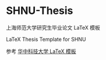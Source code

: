 # SHNU-Thesis

上海师范大学研究生毕业论文 LaTeX 模板 

LaTeX Thesis Template for SHNU

参考 [华中科技大学 LaTeX 模板](https://github.com/skinaze/HUSTPaperTemp)

